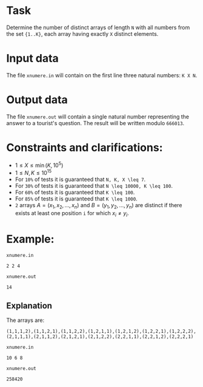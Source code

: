 # Task
Determine the number of distinct arrays of length `N` with all numbers from the set `{1..K}`, each array having exactly `X` distinct elements.

# Input data
The file `xnumere.in` will contain on the first line three natural numbers: `K X N`.

# Output data
The file `xnumere.out` will contain a single natural number representing the answer to a tourist's question. The result will be written modulo `666013`.

# Constraints and clarifications:
* $1 \leq X \leq \min(K, 10^5)$
* $1 \leq N, K \leq 10^{15}$
* For `10%` of tests it is guaranteed that `N, K, X \leq 7`.
* For `30%` of tests it is guaranteed that `N \leq 10000, K \leq 100`.
* For `60%` of tests it is guaranteed that `K \leq 100`.
* For `85%` of tests it is guaranteed that `K \leq 1000`.
* `2` arrays $A=(x_1, x_2, \ldots, x_n)$ and $B=(y_1, y_2, \ldots, y_n)$ are distinct if there exists at least one position `i` for which $x_i \neq y_i$.

# Example:
`xnumere.in`
```
2 2 4
```
`xnumere.out`
```
14
```
Explanation
---
The arrays are:

`(1,1,1,2),(1,1,2,1),(1,1,2,2),(1,2,1,1),(1,2,1,2),(1,2,2,1),(1,2,2,2),(2,1,1,1),(2,1,1,2),(2,1,2,1),(2,1,2,2),(2,2,1,1),(2,2,1,2),(2,2,2,1)`

`xnumere.in`

```
10 6 8 
```

`xnumere.out`

```
258420
```